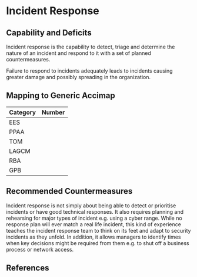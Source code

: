 # Incident Response

## Capability and Deficits
Incident response is the capability to detect, triage and determine the nature of an incident and respond to it with a set of planned countermeasures.

Failure to respond to incidents adequately leads to incidents causing greater damage and possibly spreading in the organization.

## Mapping to Generic Accimap

|Category | Number |
| --- | --- |
|EES     |      |
|PPAA  | |
|TOM   ||
|LAGCM ||
|RBA   ||
|GPB   ||

## Recommended Countermeasures
Incident response is not simply about being able to detect or prioritise incidents or have good technical responses.  It also requires planning and rehearsing for major types 
of incident e.g. using a cyber range. While no response plan will ever match a real life incident, this kind of experience teaches the incident response team to think on its
feet and adapt to security incidents as they unfold.  In addition, it allows managers to identify times when key decisions might be required from them e.g. to shut off a business 
process or network access.


## References
